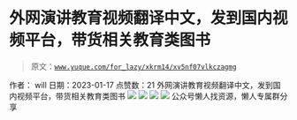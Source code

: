 # 外网演讲教育视频翻译中文，发到国内视频平台，带货相关教育类图书

> 原文：[`www.yuque.com/for_lazy/xkrm14/xv5nf07vlkczagmg`](https://www.yuque.com/for_lazy/xkrm14/xv5nf07vlkczagmg)

<ne-p id="ufb64933a" data-lake-id="ufb64933a"><ne-text id="ua1babc06">作者： will</ne-text></ne-p> <ne-p id="u1202d8eb" data-lake-id="u1202d8eb"><ne-text id="u23caa099">日期：2023-01-17</ne-text></ne-p> <ne-p id="u7a64a456" data-lake-id="u7a64a456"><ne-text id="ub752dbe6">点赞数：</ne-text><ne-text id="u39a86eb5" ne-bold="true">21</ne-text></ne-p> <ne-hole id="u40641e86" data-lake-id="u40641e86"><ne-card data-card-name="hr" data-card-type="block" id="h9GmL" data-event-boundary="card"><ne-p id="u0d5c4c93" data-lake-id="u0d5c4c93"><ne-text id="u1dacc42d">外网演讲教育视频翻译中文，发到国内视频平台，带货相关教育类图书</ne-text></ne-p> <ne-p id="u306c0127" data-lake-id="u306c0127"><ne-card data-card-name="image" data-card-type="inline" id="tR8k8" data-event-boundary="card">![](img/9f055dc0f2a99f535e78bba12716e8a2.png)</ne-card></ne-p> <ne-p id="u05a97080" data-lake-id="u05a97080"><ne-card data-card-name="image" data-card-type="inline" id="rDXF8" data-event-boundary="card">![](img/77c0c6c64df27aa3ceb6cd8b54e8fc7d.png)</ne-card></ne-p> <ne-p id="u2574faa5" data-lake-id="u2574faa5"><ne-card data-card-name="image" data-card-type="inline" id="GODHD" data-event-boundary="card">![](img/df6b0f8866865d859ecf6b05ae5fec14.png)</ne-card></ne-p> <ne-p id="ue03c4d99" data-lake-id="ue03c4d99"><ne-card data-card-name="image" data-card-type="inline" id="DlEAa" data-event-boundary="card">![](img/ba996deeed2fdc090f4c18f77f4b86ed.png)</ne-card></ne-p> <ne-hole id="u84105cb2" data-lake-id="u84105cb2"><ne-card data-card-name="hr" data-card-type="block" id="Gvc0u" data-event-boundary="card"><ne-p id="u12d87fee" data-lake-id="u12d87fee"><ne-text id="u599d05c0">公众号懒人找资源，懒人专属群分享</ne-text></ne-p></ne-card></ne-hole></ne-card></ne-hole>